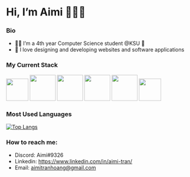 # Hi, I’m Aimi 👋👩‍💻

### Bio
- 👩‍💻 I’m a 4th year Computer Science student @KSU 🦉
- 💞️ I love designing and developing websites and software applications


### My Current Stack
<div display:"inline" >
      <img src="https://user-images.githubusercontent.com/90480687/190936061-d36b91b0-e17d-49d1-af0f-dae99da850e1.png" width="60">
      <img src="https://user-images.githubusercontent.com/90480687/190936281-57664503-a170-4a53-aad5-2bd050e9ef66.png" width="70">
      <img src="https://user-images.githubusercontent.com/90480687/190936587-f61a7632-c867-4066-a2f4-a2b0493ef3ae.png" width="70">
      <img src="https://upload.wikimedia.org/wikipedia/commons/d/d5/Tailwind_CSS_Logo.svg" width="70">
      <img src="https://upload.wikimedia.org/wikipedia/commons/b/b2/Bootstrap_logo.svg" width="70">
      <img src="https://user-images.githubusercontent.com/90480687/190936676-dcf14320-5e07-4e85-9b51-fee792314cf3.svg" width="60">
</div>


### Most Used Languages
[![Top Langs](https://github-readme-stats.vercel.app/api/top-langs/?username=aimiisme&layout=compact)](https://github.com/aimiisme/github-readme-stats)

### How to reach me:
- Discord: Aimi#9326
- Linkedin: https://www.linkedin.com/in/aimi-tran/
- Email: aimitranhoang@gmail.com


<!---
aimiisme/aimiisme is a ✨ special ✨ repository because its `README.md` (this file) appears on your GitHub profile.
You can click the Preview link to take a look at your changes.
--->
